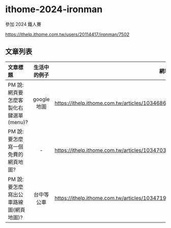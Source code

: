 # ithome-2024-ironman

參加 2024 鐵人賽

<https://ithelp.ithome.com.tw/users/20114417/ironman/7502>

## 文章列表

| 文章標題                               | 生活中的例子 |                                             網址 |
| :------------------------------------- | :----------: | -----------------------------------------------: |
| PM 說: 網頁要怎麼客製化右鍵選單(menu)? | google 地圖  | <https://ithelp.ithome.com.tw/articles/10346863> |
| PM 說: 要怎麼寫一個免費的網頁地圖?     |      -       | <https://ithelp.ithome.com.tw/articles/10347033> |
| PM 說: 要怎麼寫出公車路線圖(網頁地圖)? |  台中等公車  | <https://ithelp.ithome.com.tw/articles/10347198> |
